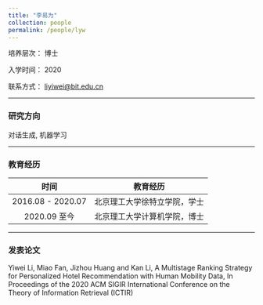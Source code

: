 ```yaml
---
title: "李易为"
collection: people
permalink: /people/lyw
---
```

培养层次：   博士

入学时间：   2020

联系方式：   liyiwei@bit.edu.cn

---

### 研究方向

对话生成, 机器学习

---

### 教育经历


| 时间 | 教育经历 |
| :-: | :-: |
| 2016.08 - 2020.07 | 北京理工大学徐特立学院，学士 |
| 2020.09 至今 | 北京理工大学计算机学院，博士 |

---

### 发表论文

Yiwei Li, Miao Fan, Jizhou Huang and Kan Li, A Multistage Ranking Strategy for Personalized Hotel Recommendation with Human Mobility Data, In Proceedings of the 2020 ACM SIGIR International Conference on the Theory of Information Retrieval (ICTIR) 
